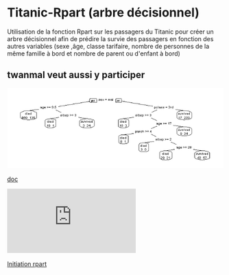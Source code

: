 # Titanic-Rpart (arbre décisionnel)

Utilisation de la fonction Rpart sur les passagers du Titanic pour créer un arbre décisionnel afin de prédire la survie des passagers en fonction des autres variables (sexe ,âge, classe tarifaire, nombre de personnes de la même famille à bord et nombre de parent ou d'enfant à bord)

## twanmal veut aussi y participer

![Arbre titanic optimal](https://github.com/fmny/Titanic/blob/main/Arbre%20titanic.jpeg)


[doc](https://github.com/fmny/Titanic/blob/main/Initiation%20%C3%A0%20rpart.doc)

![Arbre titanic optimal](http://apiacoa.org/blog/2014/02/initiation-a-rpart.fr.html)

[Initiation rpart](http://apiacoa.org/blog/2014/02/initiation-a-rpart.fr.html)
